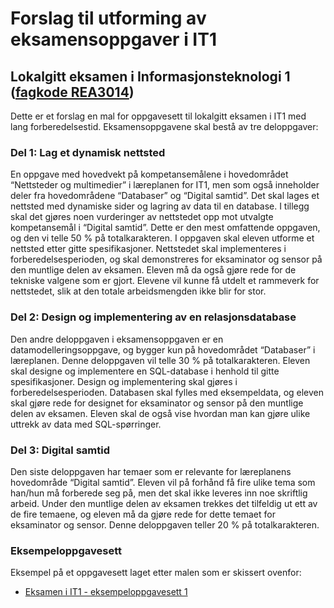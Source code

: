 # Forslag til utforming av eksamensoppgaver i IT1 
## Lokalgitt eksamen i Informasjonsteknologi 1 ([fagkode REA3014](http://www.udir.no/kl06/REA3014))

Dette er et forslag en mal for oppgavesett til lokalgitt eksamen i IT1 med lang forberedelsestid. Eksamensoppgavene skal bestå av tre deloppgaver:

### Del 1: Lag et dynamisk nettsted
En oppgave med hovedvekt på kompetansemålene i hovedområdet “Nettsteder og multimedier” i læreplanen for IT1, men som også inneholder deler fra hovedområdene “Databaser” og “Digital samtid”. Det skal lages et nettsted med dynamiske sider og lagring av data til en database. I tillegg skal det gjøres noen vurderinger av nettstedet opp mot utvalgte kompetansemål i “Digital samtid”. Dette er den mest omfattende oppgaven, og den vi telle 50 % på totalkarakteren. I oppgaven skal eleven utforme et nettsted etter gitte spesifikasjoner. Nettstedet skal implementeres i forberedelsesperioden, og skal demonstreres for eksaminator og sensor på den muntlige delen av eksamen. Eleven må da også gjøre rede for de tekniske valgene som er gjort. Elevene vil kunne få utdelt et rammeverk for nettstedet, slik at den totale arbeidsmengden ikke blir for stor.

### Del 2: Design og implementering av en relasjonsdatabase
Den andre deloppgaven i eksamensoppgaven er en datamodelleringsoppgave, og bygger kun på hovedområdet “Databaser” i læreplanen. Denne deloppgaven vil telle 30 % på totalkarakteren. Eleven skal designe og implementere en SQL-database i henhold til gitte spesifikasjoner. Design og implementering skal gjøres i forberedelsesperioden. Databasen skal fylles med eksempeldata, og eleven skal gjøre rede for designet for eksaminator og sensor på den muntlige delen av eksamen. Eleven skal de også vise hvordan man kan gjøre ulike uttrekk av data med SQL-spørringer.

### Del 3: Digital samtid
Den siste deloppgaven har temaer som er relevante for læreplanens hovedområde “Digital samtid”. Eleven vil på forhånd få fire ulike tema som han/hun må forberede seg på, men det skal ikke leveres inn noe skriftlig arbeid. Under den muntlige delen av eksamen trekkes det tilfeldig ut ett av de fire temaene, og eleven må da gjøre rede for dette temaet for eksaminator og sensor. Denne deloppgaven teller 20 % på totalkarakteren.

### Eksempeloppgavesett
Eksempel på et oppgavesett laget etter malen som er skissert ovenfor:
* [Eksamen i IT1 - eksempeloppgavesett 1](https://github.com/fagstoff/IT1/blob/master/_docs/Eksamen/Eksamen%20i%20IT1%20-%20eksempeloppgavesett%201.md)